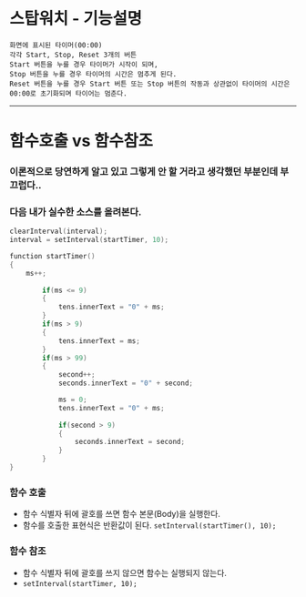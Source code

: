 # 스탑워치 - 기능설명
```
화면에 표시된 타이머(00:00)
각각 Start, Stop, Reset 3개의 버튼
Start 버튼을 누를 경우 타이머가 시작이 되며,
Stop 버튼을 누를 경우 타이머의 시간은 멈추게 된다.
Reset 버튼을 누를 경우 Start 버튼 또는 Stop 버튼의 작동과 상관없이 타이머의 시간은 00:00로 초기화되며 타이어는 멈춘다.
```
----------------------------
# 함수호출 vs 함수참조
### 이론적으로 당연하게 알고 있고 그렇게 안 할 거라고 생각했던 부분인데 부끄럽다..
### 다음 내가 실수한 소스를 올려본다.
```c
clearInterval(interval);
interval = setInterval(startTimer, 10);  

function startTimer()
{
    ms++;
        
        if(ms <= 9)
        {
            tens.innerText = "0" + ms;
        }
        if(ms > 9)
        {
            tens.innerText = ms;
        }
        if(ms > 99)
        {
            second++;
            seconds.innerText = "0" + second;

            ms = 0;
            tens.innerText = "0" + ms;
            
            if(second > 9)
            {
                seconds.innerText = second;
            }
        }
}
```
### 함수 호출
* 함수 식별자 뒤에 괄호를 쓰면 함수 본문(Body)을 실행한다.
* 함수를 호출한 표현식은 반환값이 된다. ``` setInterval(startTimer(), 10); ```

### 함수 참조 
* 함수 식별자 뒤에 괄호를 쓰지 않으면 함수는 실행되지 않는다.
* ``` setInterval(startTimer, 10); ```
